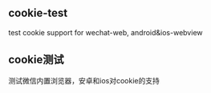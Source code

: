 ## cookie-test

test cookie support for wechat-web, android&ios-webview

## cookie测试

测试微信内置浏览器，安卓和ios对cookie的支持
